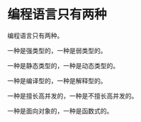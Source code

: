 # 编程语言只有两种

编程语言只有两种。

一种是强类型的，一种是弱类型的。

一种是静态类型的，一种是动态类型的。

一种是编译型的，一种是解释型的。

一种是擅长高并发的，一种是不擅长高并发的。

一种是面向对象的，一种是函数式的。

